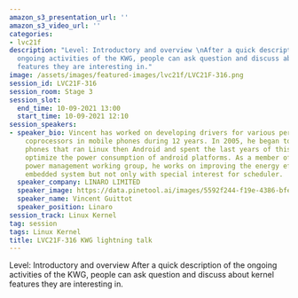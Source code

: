 ```yaml
---
amazon_s3_presentation_url: ''
amazon_s3_video_url: ''
categories:
- lvc21f
description: "Level: Introductory and overview \nAfter a quick description of the
  ongoing activities of the KWG, people can ask question and discuss about kernel
  features they are interesting in."
image: /assets/images/featured-images/lvc21f/LVC21F-316.png
session_id: LVC21F-316
session_room: Stage 3
session_slot:
  end_time: 10-09-2021 13:00
  start_time: 10-09-2021 12:10
session_speakers:
- speaker_bio: Vincent has worked on developing drivers for various peripherals and
    coprocessors in mobile phones during 12 years. In 2005, he began to focus on mobile
    phones that ran Linux then Android and spent the last years of this period to
    optimize the power consumption of android platforms. As a member of the Linaro
    power management working group, he works on improving the energy efficiency of
    embedded system but not only with special interest for scheduler.
  speaker_company: LINARO LIMITED
  speaker_image: https://data.pinetool.ai/images/5592f244-f19e-4386-bfec-63035d0042e6.jpeg
  speaker_name: Vincent Guittot
  speaker_position: Linaro
session_track: Linux Kernel
tag: session
tags: Linux Kernel
title: LVC21F-316 KWG lightning talk
---
```


Level: Introductory and overview 
After a quick description of the ongoing activities of the KWG, people can ask question and discuss about kernel features they are interesting in.